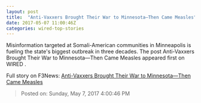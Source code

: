 ```yaml
---
layout: post
title:  "Anti-Vaxxers Brought Their War to Minnesota—Then Came Measles"
date: 2017-05-07 11:00:46Z
categories: wired-top-stories
---
```


Misinformation targeted at Somali-American communities in Minneapolis is fueling the state's biggest outbreak in three decades. The post Anti-Vaxxers Brought Their War to Minnesota—Then Came Measles appeared first on WIRED .


Full story on F3News: [Anti-Vaxxers Brought Their War to Minnesota—Then Came Measles](http://www.f3nws.com/n/dMpWyD)

> Posted on: Sunday, May 7, 2017 4:00:46 PM
